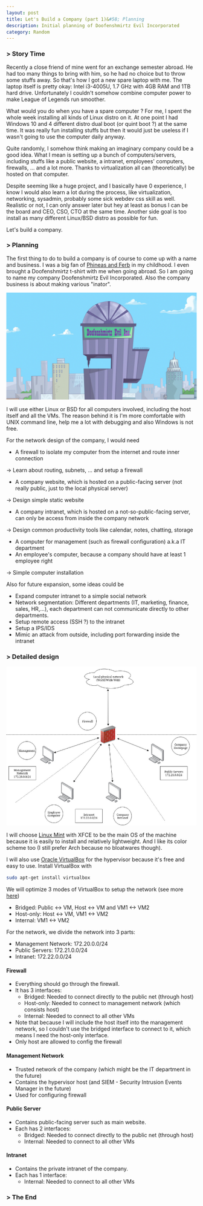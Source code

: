```yaml
---
layout: post
title: Let's Build a Company (part 1)&#58; Planning
description: Initial planning of Doofenshmirtz Evil Incorporated
category: Random
---
```


### > Story Time

Recently a close friend of mine went for an exchange semester abroad.
He had too many things to bring with him, so he had no choice but to throw some stuffs away.
So that's how I got a new spare laptop with me.
The laptop itself is pretty okay: Intel i3-4005U, 1.7 GHz with 4GB RAM and 1TB hard drive.
Unfortunately I couldn't somehow combine computer power to make League of Legends run smoother.

What would you do when you have a spare computer ?
For me, I spent the whole week installing all kinds of Linux distro on it.
At one point I had Windows 10 and 4 different distro dual boot (or quint boot ?) at the same time.
It was really fun installing stuffs but then it would just be useless if I wasn't going to use the computer daily anyway.

Quite randomly, I somehow think making an imaginary company could be a good idea.
What I mean is setting up a bunch of computers/servers,
including stuffs like a public website, a intranet, employees' computers, firewalls, ... and a lot more.
Thanks to virtualization all can (theoretically) be hosted on that computer.

Despite seeming like a huge project, and I basically have 0 experience, I know I would also learn a lot during the process,
like virtualization, networking, sysadmin, probably some sick webdev css skill as well.
Realistic or not, I can only answer later but hey at least as bonus I can be the board and CEO, CSO, CTO at the same time.
Another side goal is too install as many different Linux/BSD distro as possible for fun.

Let's build a company.

### > Planning

The first thing to do to build a company is of course to come up with a name and business.
I was a big fan of [Phineas and Ferb](https://en.wikipedia.org/wiki/Phineas_and_Ferb) in my childhood.
I even brought a Doofenshmirtz t-shirt with me when going abroad.
So I am going to name my company Doofenshmirtz Evil Incorporated.
Also the company business is about making various "inator".

![1.jpg](/resources/1.jpg)

I will use either Linux or BSD for all computers involved, including the host itself and all the VMs.
The reason behind it is I'm more comfortable with UNIX command line, help me a lot with debugging and also Windows is not free.

For the network design of the company, I would need
- A firewall to isolate my computer from the internet and route inner connection

-> Learn about routing, subnets, ... and setup a firewall

- A company website, which is hosted on a public-facing server (not really public, just to the local physical server)

-> Design simple static website

- A company intranet, which is hosted on a not-so-public-facing server, can only be access from inside the company network

-> Design common productivity tools like calendar, notes, chatting, storage

- A computer for management (such as firewall configuration) a.k.a IT department
- An employee's computer, because a company should have at least 1 employee right

-> Simple computer installation

Also for future expansion, some ideas could be
- Expand computer intranet to a simple social network
- Network segmentation: Different departments (IT, marketing, finance, sales, HR,...), each department can not communicate directly to other departments.
- Setup remote access (SSH ?) to the intranet
- Setup a IPS/IDS
- Mimic an attack from outside, including port forwarding inside the intranet

### > Detailed design

![2.jpg](/resources/2.jpg)

I will choose [Linux Mint](https://www.linuxmint.com/) with XFCE to be the main OS of the machine because it is easily to install and relatively lightweight.
And I like its color scheme too (I still prefer Arch because no bloatwares though).

I will also use [Oracle VirtualBox](https://www.virtualbox.org/wiki/Downloads) for the hypervisor because it's free and easy to use.
Install VirtualBox with
```bash
sudo apt-get install virtualbox
```
We will optimize 3 modes of VirtualBox to setup the network (see more [here](https://www.virtualbox.org/manual/ch06.html))
- Bridged: Public <-> VM, Host <-> VM and VM1 <-> VM2
- Host-only: Host <-> VM, VM1 <-> VM2
- Internal: VM1 <-> VM2

For the network, we divide the network into 3 parts:
- Management Network: 172.20.0.0/24
- Public Servers: 172.21.0.0/24
- Intranet: 172.22.0.0/24

#### Firewall
- Everything should go through the firewall.
- It has 3 interfaces:
    + Bridged: Needed to connect directly to the public net (through host)
    + Host-only: Needed to connect to management network (which consists host)
    + Internal: Needed to connect to all other VMs
- Note that because I will include the host itself into the management network, so I couldn't use the bridged interface to connect to it, which means I need the host-only interface.
- Only host are allowed to config the firewall

#### Management Network
- Trusted network of the company (which might be the IT department in the future)
- Contains the hypervisor host (and SIEM - Security Intrusion Events Manager in the future)
- Used for configuring firewall

#### Public Server
- Contains public-facing server such as main website.
- Each has 2 interfaces:
    + Bridged: Needed to connect directly to the public net (through host)
    + Internal: Needed to connect to all other VMs

#### Intranet
- Contains the private intranet of the company.
- Each has 1 interface:
    + Internal: Needed to connect to all other VMs

### > The End
